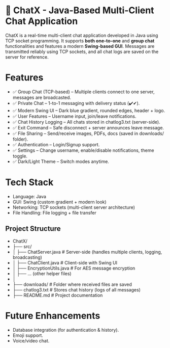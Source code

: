 # 💬 ChatX - Java-Based Multi-Client Chat Application

ChatX is a real-time multi-client chat application developed in Java using TCP socket programming. It supports **both one-to-one** and **group chat** functionalities and features a modern **Swing-based GUI**. Messages are transmitted reliably using TCP sockets, and all chat logs are saved on the server for reference.


# Features

* ✅ Group Chat (TCP-based) – Multiple clients connect to one server, messages are broadcasted.
* ✅ Private Chat – 1-to-1 messaging with delivery status (✔️✔).
* ✅ Modern Swing UI – Dark blue gradient, rounded edges, header + logo.
* ✅ User Features – Username input, join/leave notifications.
* ✅ Chat History Logging – All chats stored in chatlog3.txt (server-side).
* ✅ Exit Command – Safe disconnect + server announces leave message.
* ✅ File Sharing – Send/receive images, PDFs, docs (saved in downloads/ folder).
* ✅ Authentication – Login/Signup support.
* ✅ Settings – Change username, enable/disable notifications, theme toggle.
* ✅ Dark/Light Theme – Switch modes anytime.

# Tech Stack

* Language: Java
* GUI: Swing (custom gradient + modern look)
* Networking: TCP sockets (multi-client server architecture)
* File Handling: File logging + file transfer

## Project Structure

* ChatX/
* ├── src/
* │   ├── ChatServer.java      # Server-side (handles multiple clients, logging, broadcasting)
* │   ├── ChatClient.java      # Client-side with Swing UI
* │   ├── EncryptionUtils.java # For AES message encryption
* │   ├── ... (other helper files)
* │
* ├── downloads/              # Folder where received files are saved
* ├── chatlog3.txt            # Stores chat history (logs of all messages)
* ├── README.md               # Project documentation


# Future Enhancements

* Database integration (for authentication & history).
* Emoji support.
* Voice/video chat.

